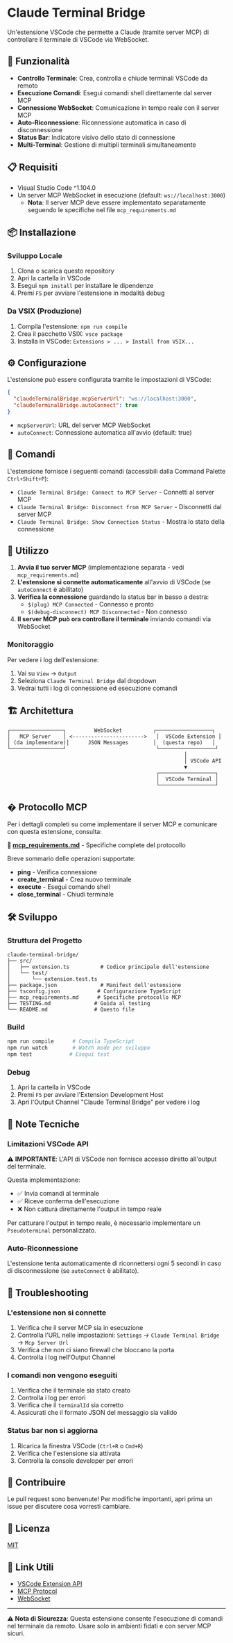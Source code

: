 # Claude Terminal Bridge

Un'estensione VSCode che permette a Claude (tramite server MCP) di controllare il terminale di VSCode via WebSocket.

## 🎯 Funzionalità

- **Controllo Terminale**: Crea, controlla e chiude terminali VSCode da remoto
- **Esecuzione Comandi**: Esegui comandi shell direttamente dal server MCP
- **Connessione WebSocket**: Comunicazione in tempo reale con il server MCP
- **Auto-Riconnessione**: Riconnessione automatica in caso di disconnessione
- **Status Bar**: Indicatore visivo dello stato di connessione
- **Multi-Terminal**: Gestione di multipli terminali simultaneamente

## 📋 Requisiti

- Visual Studio Code ^1.104.0
- Un server MCP WebSocket in esecuzione (default: `ws://localhost:3000`)
  - **Nota**: Il server MCP deve essere implementato separatamente seguendo le specifiche nel file `mcp_requirements.md`

## 📦 Installazione

### Sviluppo Locale

1. Clona o scarica questo repository
2. Apri la cartella in VSCode
3. Esegui `npm install` per installare le dipendenze
4. Premi `F5` per avviare l'estensione in modalità debug

### Da VSIX (Produzione)

1. Compila l'estensione: `npm run compile`
2. Crea il pacchetto VSIX: `vsce package`
3. Installa in VSCode: `Extensions > ... > Install from VSIX...`

## ⚙️ Configurazione

L'estensione può essere configurata tramite le impostazioni di VSCode:

```json
{
  "claudeTerminalBridge.mcpServerUrl": "ws://localhost:3000",
  "claudeTerminalBridge.autoConnect": true
}
```

- `mcpServerUrl`: URL del server MCP WebSocket
- `autoConnect`: Connessione automatica all'avvio (default: true)

## 📡 Comandi

L'estensione fornisce i seguenti comandi (accessibili dalla Command Palette `Ctrl+Shift+P`):

- `Claude Terminal Bridge: Connect to MCP Server` - Connetti al server MCP
- `Claude Terminal Bridge: Disconnect from MCP Server` - Disconnetti dal server MCP
- `Claude Terminal Bridge: Show Connection Status` - Mostra lo stato della connessione

## 🎯 Utilizzo

1. **Avvia il tuo server MCP** (implementazione separata - vedi `mcp_requirements.md`)
2. **L'estensione si connette automaticamente** all'avvio di VSCode (se `autoConnect` è abilitato)
3. **Verifica la connessione** guardando la status bar in basso a destra:
   - `$(plug) MCP Connected` - Connesso e pronto
   - `$(debug-disconnect) MCP Disconnected` - Non connesso
4. **Il server MCP può ora controllare il terminale** inviando comandi via WebSocket

### Monitoraggio

Per vedere i log dell'estensione:
1. Vai su `View` → `Output`
2. Seleziona `Claude Terminal Bridge` dal dropdown
3. Vedrai tutti i log di connessione ed esecuzione comandi

## 🏗️ Architettura

```text
┌─────────────────┐         WebSocket          ┌──────────────────┐
│   MCP Server    │ <----------------------->   │  VSCode Extension │
│ (da implementare)│      JSON Messages        │  (questa repo)   │
└─────────────────┘                             └──────────────────┘
                                                         │
                                                         │ VSCode API
                                                         ▼
                                                ┌──────────────────┐
                                                │  VSCode Terminal │
                                                └──────────────────┘
```

## � Protocollo MCP

Per i dettagli completi su come implementare il server MCP e comunicare con questa estensione, consulta:

**📖 [mcp_requirements.md](mcp_requirements.md)** - Specifiche complete del protocollo

Breve sommario delle operazioni supportate:
- **ping** - Verifica connessione
- **create_terminal** - Crea nuovo terminale
- **execute** - Esegui comando shell
- **close_terminal** - Chiudi terminale

## 🛠️ Sviluppo

### Struttura del Progetto

```text
claude-terminal-bridge/
├── src/
│   ├── extension.ts          # Codice principale dell'estensione
│   └── test/
│       └── extension.test.ts
├── package.json              # Manifest dell'estensione
├── tsconfig.json            # Configurazione TypeScript
├── mcp_requirements.md      # Specifiche protocollo MCP
├── TESTING.md              # Guida al testing
└── README.md               # Questo file
```

### Build

```bash
npm run compile      # Compila TypeScript
npm run watch        # Watch mode per sviluppo
npm test            # Esegui test
```

### Debug

1. Apri la cartella in VSCode
2. Premi `F5` per avviare l'Extension Development Host
3. Apri l'Output Channel "Claude Terminal Bridge" per vedere i log

## 📝 Note Tecniche

### Limitazioni VSCode API

⚠️ **IMPORTANTE**: L'API di VSCode non fornisce accesso diretto all'output del terminale.

Questa implementazione:
- ✅ Invia comandi al terminale
- ✅ Riceve conferma dell'esecuzione
- ❌ Non cattura direttamente l'output in tempo reale

Per catturare l'output in tempo reale, è necessario implementare un `Pseudoterminal` personalizzato.

### Auto-Riconnessione

L'estensione tenta automaticamente di riconnettersi ogni 5 secondi in caso di disconnessione (se `autoConnect` è abilitato).

## 🐛 Troubleshooting

### L'estensione non si connette

1. Verifica che il server MCP sia in esecuzione
2. Controlla l'URL nelle impostazioni: `Settings` → `Claude Terminal Bridge` → `Mcp Server Url`
3. Verifica che non ci siano firewall che bloccano la porta
4. Controlla i log nell'Output Channel

### I comandi non vengono eseguiti

1. Verifica che il terminale sia stato creato
2. Controlla i log per errori
3. Verifica che il `terminalId` sia corretto
4. Assicurati che il formato JSON del messaggio sia valido

### Status bar non si aggiorna

1. Ricarica la finestra VSCode (`Ctrl+R` o `Cmd+R`)
2. Verifica che l'estensione sia attivata
3. Controlla la console developer per errori

## 🤝 Contribuire

Le pull request sono benvenute! Per modifiche importanti, apri prima un issue per discutere cosa vorresti cambiare.

## 📄 Licenza

[MIT](LICENSE)

## 🔗 Link Utili

- [VSCode Extension API](https://code.visualstudio.com/api)
- [MCP Protocol](https://modelcontextprotocol.io/)
- [WebSocket](https://developer.mozilla.org/en-US/docs/Web/API/WebSocket)

---

**⚠️ Nota di Sicurezza**: Questa estensione consente l'esecuzione di comandi nel terminale da remoto. Usare solo in ambienti fidati e con server MCP sicuri.